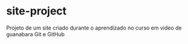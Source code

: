 # site-project
 Projeto de um site criado durante o aprendizado no curso em video de guanabara Git e GitHub
